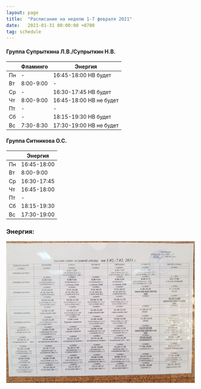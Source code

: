 ```yaml
---
layout: page
title:  "Расписание на неделю 1-7 февраля 2021"
date:   2021-01-31 00:00:00 +0700
tag: schedule
---
```


#### Группа Супрыткина Л.В./Супрыткин Н.В.

|        | Фламинго                       			| Энергия                        				|
|--------|--------------------------------------|---------------------------------------|
| Пн     | -                             				|  16:45-18:00    НВ будет       				|
| Вт     | 8:00-9:00                     				|  -				                    				|
| Ср     |  -                            				| 16:30-17:45    НВ будет       				|
| Чт     | 8:00-9:00                     				|  16:45-18:00    НВ не будет   				|
| Пт     |           -                    			|   -                           				|
| Сб     |            -                   			|  18:15-19:30    НВ будет       				|
| Вс     | 7:30-8:30                     				|  17:30-19:00    НВ не будет           |

#### Группа Ситникова О.С.

|        | Энергия        				|
|--------|------------------------|
| Пн     | 16:45-18:00    				|
| Вт     | 8:00-9:00      				|
| Ср     |  16:30-17:45    				|
| Чт     | 16:45-18:00    				|
| Пт     |  -             				|
| Сб     | 18:15-19:30    				|
| Вс     | 17:30-19:00    				|

### Энергия:
![фото расписания](/sources/schedule/20210131_104923.jpg)


